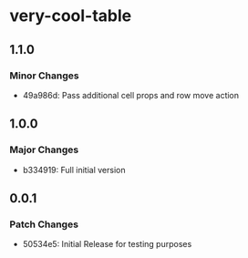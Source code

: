 # very-cool-table

## 1.1.0

### Minor Changes

- 49a986d: Pass additional cell props and row move action

## 1.0.0

### Major Changes

- b334919: Full initial version

## 0.0.1

### Patch Changes

- 50534e5: Initial Release for testing purposes

